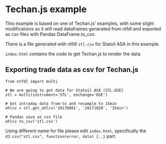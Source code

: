 # Techan.js example

This example is based on one of Techan.js' examples, with some slight modifications so it will read dataframes generated from ntfdl and exported as csv files with Pandas DataFrame.to_csv.

There is a file generated with ntfdl `stl.csv` for Statoil ASA in this example.

`index.html` contains the code to get Techan.js to render the data.


## Exporting trade data as csv for Techan.js

```
from ntfdl import multi

# We are going to get data for Statoil ASA (STL.OSE)
stl = multi(instrument='STL', exchange='OSE')

# Get intraday data from-to and resample to 15min
ohlcv = stl.get_ohlcv('20170801', '20171020', '15min')

# Pandas save as csv file
ohlcv.to_csv('stl.csv')
```

Using different name for file please edit `index.html`, specifically the `d3.csv("stl.csv", function(error, data) {..}` part.
